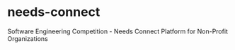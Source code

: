 # needs-connect
Software Engineering Competition - Needs Connect Platform for Non-Profit Organizations
